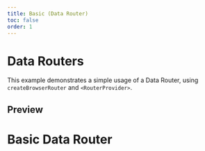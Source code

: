 ```yaml
---
title: Basic (Data Router)
toc: false
order: 1
---
```


# Data Routers

This example demonstrates a simple usage of a Data Router, using `createBrowserRouter` and `<RouterProvider>`.

## Preview

# Basic Data Router
